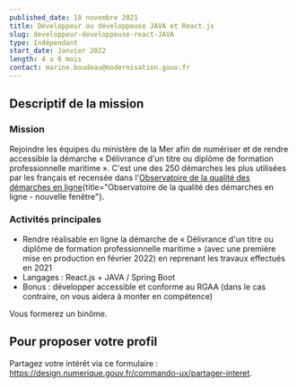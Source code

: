 ```yaml
---
published_date: 18 novembre 2021
title: Développeur ou développeuse JAVA et React.js
slug: developpeur-developpeuse-react-JAVA
type: Indépendant
start_date: Janvier 2022
length: 4 a 6 mois
contact: marine.boudeau@modernisation.gouv.fr
---
```


## Descriptif de la mission

### Mission
Rejoindre les équipes du ministère de la Mer afin de numériser et de rendre accessible la démarche « Délivrance d'un titre ou diplôme de formation professionnelle maritime ». C'est une des 250 démarches les plus utilisées par les français et recensée dans l'[Observatoire de la qualité des démarches en ligne](https://observatoire.numerique.gouv.fr){title="Observatoire de la qualité des démarches en ligne - nouvelle fenêtre"}.

### Activités principales
- Rendre réalisable en ligne la démarche de « Délivrance d'un titre ou diplôme de formation professionnelle maritime » (avec une première mise en production en février 2022) en reprenant les travaux effectués en 2021
- Langages : React.js + JAVA / Spring Boot
- Bonus : développer accessible et conforme au RGAA (dans le cas contraire, on vous aidera à monter en compétence)

Vous formerez un binôme.

## Pour proposer votre profil
Partagez votre intérêt via ce formulaire : https://design.numerique.gouv.fr/commando-ux/partager-interet.
